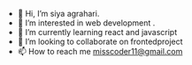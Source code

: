 - 👋 Hi, I’m siya agrahari.
- 👀 I’m interested in web development .
- 🌱 I’m currently learning react and javascript
- 💞️ I’m looking to collaborate on frontedproject
- 📫 How to reach me misscoder11@gmail.com

<!---
siya214/siya214 is a ✨ special ✨ repository because its `README.md` (this file) appears on your GitHub profile.
You can click the Preview link to take a look at your changes.
--->
